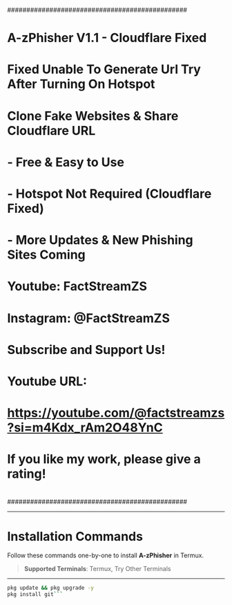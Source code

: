 ###############################################
#                                             #
#      A-zPhisher V1.1 - Cloudflare Fixed      #
#                                             #
#   Fixed Unable To Generate Url Try After Turning On Hotspot #
#                                             #
#   Clone Fake Websites & Share Cloudflare URL #
#                                             #
#  - Free & Easy to Use                        #
#  - Hotspot Not Required (Cloudflare Fixed)   #
#  - More Updates & New Phishing Sites Coming  #
#                                             #
#  Youtube: FactStreamZS                       #
#  Instagram: @FactStreamZS                    #
#                                             #
#  Subscribe and Support Us!                  #
#  Youtube URL:                                #
#  https://youtube.com/@factstreamzs?si=m4Kdx_rAm2O48YnC
#                                             #
#  If you like my work, please give a rating!  #
#                                             #
###############################################

---

# Installation Commands

Follow these commands one-by-one to install **A-zPhisher** in Termux.

> **Supported Terminals**: Termux, Try Other Terminals

---

```bash
pkg update && pkg upgrade -y
pkg install git```
